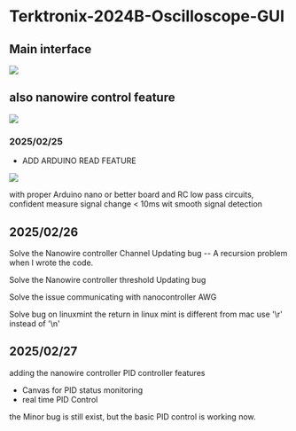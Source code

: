 # Terktronix-2024B-Oscilloscope-GUI

## Main interface
![](https://lskypro.bin-lian.me/i/2025/02/25/67bd45b0a5978.jpg)


## also nanowire control feature

![](https://lskypro.bin-lian.me/i/2025/02/25/67bd460a7eea6.jpg)

### 2025/02/25
- ADD ARDUINO READ FEATURE

![](https://lskypro.bin-lian.me/i/2025/02/25/67bd6268d8b14.png)


with proper Arduino nano or better board and RC low pass circuits, confident measure signal change < 10ms wit smooth signal detection

## 2025/02/26

Solve the Nanowire controller Channel Updating bug -- A recursion problem when I wrote the code.

Solve the Nanowire controller threshold Updating bug

Solve the issue communicating with nanocontroller AWG


Solve bug on linuxmint the return in linux mint is different from mac use '\r' instead of '\n'

## 2025/02/27

adding the nanowire controller PID controller features
- Canvas for PID status monitoring
- real time PID Control

the Minor bug is still exist, but the basic PID control is working now.